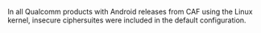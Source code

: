 In all Qualcomm products with Android releases from CAF using the Linux kernel, insecure ciphersuites were included in the default configuration.